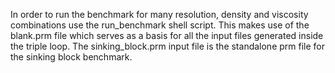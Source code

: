 In order to run the benchmark for many resolution, density and viscosity combinations use the 
run_benchmark shell script. This makes use of the blank.prm file which serves as a basis for 
all the input files generated inside the triple loop.
The sinking_block.prm input file is the standalone prm file for the sinking block benchmark.


